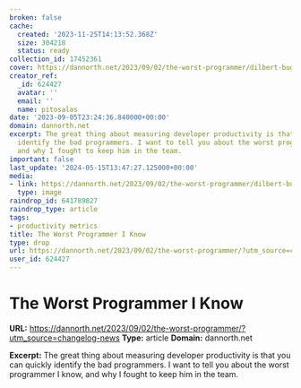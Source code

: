 ```yaml
---
broken: false
cache:
  created: '2023-11-25T14:13:52.368Z'
  size: 304218
  status: ready
collection_id: 17452361
cover: https://dannorth.net/2023/09/02/the-worst-programmer/dilbert-bug-free-software-1024x311.gif
creator_ref:
  _id: 624427
  avatar: ''
  email: ''
  name: pitosalas
date: '2023-09-05T23:24:36.840000+00:00'
domain: dannorth.net
excerpt: The great thing about measuring developer productivity is that you can quickly
  identify the bad programmers. I want to tell you about the worst programmer I know,
  and why I fought to keep him in the team.
important: false
last_update: '2024-05-15T13:47:27.125000+00:00'
media:
- link: https://dannorth.net/2023/09/02/the-worst-programmer/dilbert-bug-free-software-1024x311.gif
  type: image
raindrop_id: 641789827
raindrop_type: article
tags:
- productivity metrics
title: The Worst Programmer I Know
type: drop
url: https://dannorth.net/2023/09/02/the-worst-programmer/?utm_source=changelog-news
user_id: 624427
---
```


# The Worst Programmer I Know

**URL:** https://dannorth.net/2023/09/02/the-worst-programmer/?utm_source=changelog-news
**Type:** article
**Domain:** dannorth.net

**Excerpt:** The great thing about measuring developer productivity is that you can quickly identify the bad programmers. I want to tell you about the worst programmer I know, and why I fought to keep him in the team.
